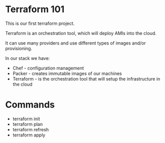 # Terraform 101

This is our first terraform project.

Terraform is an orchestration tool, which will deploy AMIs into the cloud.

It can use many providers and use different types of images and/or provisioning.

In our stack we have:
- Chef - configuration management
- Packer - creates immutable images of our machines
- Terraform - is the orchestration tool that will setup the infrastructure in the cloud  

# Commands
- terraform init
- terraform plan
- terraform refresh
- terraform apply
